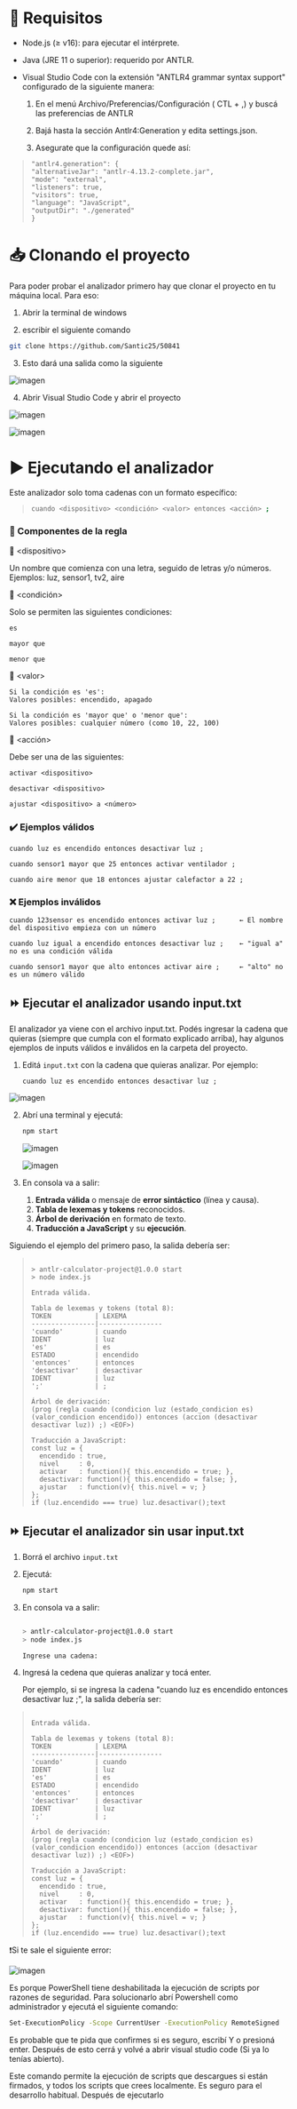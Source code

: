   # 🚀 Requisitos

- Node.js (≥ v16): para ejecutar el intérprete.

- Java (JRE 11 o superior): requerido por ANTLR.
 
- Visual Studio Code con la extensión "ANTLR4 grammar syntax support" configurado de la siguiente manera:
 
  1. En el menú Archivo/Preferencias/Configuración ( CTL + ,) y buscá las preferencias de ANTLR
   
  2. Bajá hasta la sección Antlr4:Generation y edita settings.json. 
   
  3. Asegurate que la configuración quede así:
   
>```text
>"antlr4.generation": {
>"alternativeJar": "antlr-4.13.2-complete.jar",
>"mode": "external",
>"listeners": true,
>"visitors": true,
>"language": "JavaScript",
>"outputDir": "./generated"
>}
>```

# 📥 Clonando el proyecto

Para poder probar el analizador primero hay que clonar el proyecto en tu máquina local. Para eso:

1) Abrir la terminal de windows
   
2) escribir el siguiente comando

```bash
git clone https://github.com/Santic25/50841
```

3) Esto dará una salida como la siguiente 

![imagen](https://github.com/user-attachments/assets/e52f076e-9e12-4980-a8d6-b1761cebfa16)

4) Abrir Visual Studio Code y abrir el proyecto

![imagen](https://github.com/user-attachments/assets/eb3ee620-4f71-4634-9bd0-014493c38d19)

![imagen](https://github.com/user-attachments/assets/4b88c213-c1d6-4067-8867-5547eb5c89fa)



# ▶️ Ejecutando el analizador

Este analizador solo toma cadenas con un formato específico:

>```bash
> cuando <dispositivo> <condición> <valor> entonces <acción> ;
>```

### 🧱 Componentes de la regla

🔸 &lt;dispositivo&gt;

Un nombre que comienza con una letra, seguido de letras y/o números.
Ejemplos: luz, sensor1, tv2, aire

🔸 &lt;condición&gt;

Solo se permiten las siguientes condiciones:

    es

    mayor que

    menor que
    
🔸 &lt;valor&gt;

    Si la condición es 'es':
    Valores posibles: encendido, apagado

    Si la condición es 'mayor que' o 'menor que':
    Valores posibles: cualquier número (como 10, 22, 100)

🔸 &lt;acción&gt;

Debe ser una de las siguientes:

    activar <dispositivo>

    desactivar <dispositivo>

    ajustar <dispositivo> a <número>

### ✔️ Ejemplos válidos

```text
cuando luz es encendido entonces desactivar luz ;
```
```text
cuando sensor1 mayor que 25 entonces activar ventilador ;
```
```text
cuando aire menor que 18 entonces ajustar calefactor a 22 ;
```

### ❌ Ejemplos inválidos
```text
cuando 123sensor es encendido entonces activar luz ;      ← El nombre del dispositivo empieza con un número
```
```text
cuando luz igual a encendido entonces desactivar luz ;    ← "igual a" no es una condición válida
```
```text
cuando sensor1 mayor que alto entonces activar aire ;     ← "alto" no es un número válido
```

   
## ⏩ Ejecutar el analizador usando input.txt

El analizador ya viene con el archivo input.txt. Podés ingresar la cadena que quieras (siempre que cumpla con el formato explicado arriba), hay algunos ejemplos de inputs válidos e inválidos en la carpeta del proyecto.

1. Editá `input.txt` con la cadena que quieras analizar. Por ejemplo:

   ```text
   cuando luz es encendido entonces desactivar luz ;
   ```

![imagen](https://github.com/user-attachments/assets/b7263d86-9395-4e1e-9cd0-37000e3fef05)

   
2. Abrí una terminal y ejecutá:

   ```bash
   npm start
   ```

   ![imagen](https://github.com/user-attachments/assets/8d6f9449-fa64-4e3f-bf9f-6a4b18b1dbe4)

   ![imagen](https://github.com/user-attachments/assets/892c9061-5714-4645-b4de-1f95cf9dad9e)
  
   
4. En consola va a salir:

   1. **Entrada válida** o mensaje de **error sintáctico** (línea y causa).
   2. **Tabla de lexemas y tokens** reconocidos.
   3. **Árbol de derivación** en formato de texto.
   4. **Traducción a JavaScript** y su **ejecución**.

Siguiendo el ejemplo del primero paso, la salida debería ser:

> ```text
> 
> > antlr-calculator-project@1.0.0 start
> > node index.js
> 
> Entrada válida.
>
> Tabla de lexemas y tokens (total 8):
> TOKEN           | LEXEMA
> ----------------|----------------
> 'cuando'        | cuando
> IDENT           | luz
> 'es'            | es
> ESTADO          | encendido
> 'entonces'      | entonces
> 'desactivar'    | desactivar
> IDENT           | luz
> ';'             | ;
>
> Árbol de derivación:
> (prog (regla cuando (condicion luz (estado_condicion es) (valor_condicion encendido)) entonces (accion (desactivar desactivar luz)) ;) <EOF>)
>
> Traducción a JavaScript:
> const luz = {
>   encendido : true,
>   nivel     : 0,
>   activar   : function(){ this.encendido = true; },
>   desactivar: function(){ this.encendido = false; },
>   ajustar   : function(v){ this.nivel = v; }
> };
> if (luz.encendido === true) luz.desactivar();text
> ```

## ⏩ Ejecutar el analizador sin usar input.txt

1. Borrá el archivo `input.txt`

2. Ejecutá:

   ```bash
   npm start
   ```
3. En consola va a salir:

   ```bash
   
   > antlr-calculator-project@1.0.0 start
   > node index.js

   Ingrese una cadena: 
   ```
4. Ingresá la cedena que quieras analizar y tocá enter.
  
   Por ejemplo, si se ingresa la cadena "cuando luz es encendido entonces desactivar luz ;", la salida debería ser:

>
> ```text
>
> Entrada válida.
>
> Tabla de lexemas y tokens (total 8):
> TOKEN           | LEXEMA
> ----------------|----------------
> 'cuando'        | cuando
> IDENT           | luz
> 'es'            | es
> ESTADO          | encendido
> 'entonces'      | entonces
> 'desactivar'    | desactivar
> IDENT           | luz
> ';'             | ;
>
> Árbol de derivación:
> (prog (regla cuando (condicion luz (estado_condicion es) (valor_condicion encendido)) entonces (accion (desactivar desactivar luz)) ;) <EOF>)
>
> Traducción a JavaScript:
> const luz = {
>   encendido : true,
>   nivel     : 0,
>   activar   : function(){ this.encendido = true; },
>   desactivar: function(){ this.encendido = false; },
>   ajustar   : function(v){ this.nivel = v; }
> };
> if (luz.encendido === true) luz.desactivar();text
> ```
 
❗Si te sale el siguiente error:

![imagen](https://github.com/user-attachments/assets/068f2b8f-8e4c-4c0d-88e2-4eb42b3495e5)

Es porque PowerShell tiene deshabilitada la ejecución de scripts por razones de seguridad. Para solucionarlo abrí Powershell como administrador y ejecutá el siguiente comando:

```bash
Set-ExecutionPolicy -Scope CurrentUser -ExecutionPolicy RemoteSigned
```

Es probable que te pida que confirmes si es seguro, escribí Y o presioná enter. Después de esto cerrá y volvé a abrir visual studio code (Si ya lo tenías abierto).

Este comando permite la ejecución de scripts que descargues si están firmados, y todos los scripts que crees localmente. Es seguro para el desarrollo habitual.
Después de ejecutarlo 
